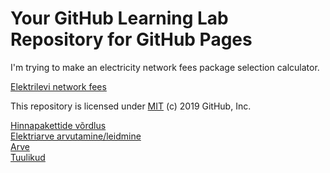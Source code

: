 # Your GitHub Learning Lab Repository for GitHub Pages

I'm trying to make an electricity network fees package selection calculator.

[Elektrilevi network fees](https://www.elektrilevi.ee/-/doc/8644141/kliendile/elektrilevi_hinnakiri_vorguteenuse_hinnad_alates_1_jaanuarist_2020_EST.pdf)

This repository is licensed under [MIT](../LICENSE) (c) 2019 GitHub, Inc.

[Hinnapakettide v&otilde;rdlus](http://hr-john.github.io/elektrilevi)  
[Elektriarve arvutamine/leidmine](http://hr-john.github.io/elektrilevi/elektrilevi.html)  
[Arve](http://hr-john.github.io/elektrilevi/arve.html)  
[Tuulikud](http://hr-john.github.io/elektrilevi/tuulikud.html)  
